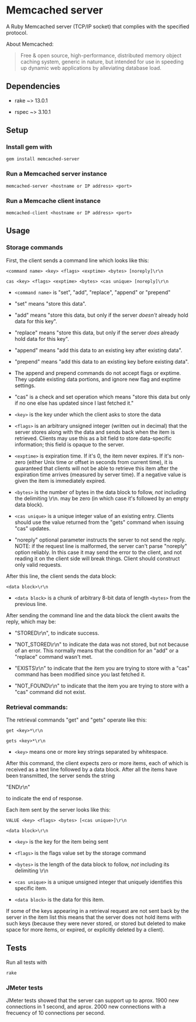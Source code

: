 # Memcached server
A Ruby Memcached server (TCP/IP socket) that complies with the specified protocol.

About Memcached:

> Free & open source, high-performance, distributed memory object caching system, generic in nature, but intended for use in speeding up dynamic web applications by alleviating database load.

## Dependencies
* rake ~> 13.0.1

* rspec ~> 3.10.1

## Setup
### Install gem with 
```
gem install memcached-server
```
### Run a Memcached server instance
```
memcached-server <hostname or IP address> <port>
```
### Run a Memcache client instance
```
memcached-client <hostname or IP address> <port>
```

## Usage
### Storage commands

First, the client sends a command line which looks like this:

```<command name> <key> <flags> <exptime> <bytes> [noreply]\r\n```

```cas <key> <flags> <exptime> <bytes> <cas unique> [noreply]\r\n```


* ```<command name>``` is "set", "add", "replace", "append" or "prepend"

* "set" means "store this data".

* "add" means "store this data, but only if the server *doesn't* already
  hold data for this key".

* "replace" means "store this data, but only if the server *does*
  already hold data for this key".

* "append" means "add this data to an existing key after existing data".

* "prepend" means "add this data to an existing key before existing data".

* The append and prepend commands do not accept flags or exptime.
  They update existing data portions, and ignore new flag and exptime
  settings.

* "cas" is a check and set operation which means "store this data but
  only if no one else has updated since I last fetched it."

* ```<key>``` is the key under which the client asks to store the data

* ```<flags>``` is an arbitrary unsigned integer (written out in
  decimal) that the server stores along with the data and sends back
  when the item is retrieved. Clients may use this as a bit field to
  store data-specific information; this field is opaque to the server.
  
* ```<exptime>``` is expiration time. If it's 0, the item never expires. If it's non-zero  (either Unix time or offset in seconds from
  current time), it is guaranteed that clients will not be able to
  retrieve this item after the expiration time arrives (measured by
  server time). If a negative value is given the item is immediately
  expired.

* ```<bytes>``` is the number of bytes in the data block to follow, *not*
  including the delimiting \r\n. <bytes> may be zero (in which case
  it's followed by an empty data block).

* ```<cas unique>``` is a unique integer value of an existing entry.
  Clients should use the value returned from the "gets" command
  when issuing "cas" updates.

* "noreply" optional parameter instructs the server to not send the
  reply.  NOTE: if the request line is malformed, the server can't
  parse "noreply" option reliably.  In this case it may send the error
  to the client, and not reading it on the client side will break
  things.  Client should construct only valid requests.

After this line, the client sends the data block:

```<data block>\r\n```

* ```<data block>``` is a chunk of arbitrary 8-bit data of length ```<bytes>```
  from the previous line.

After sending the command line and the data block the client awaits
the reply, which may be:

* "STORED\r\n", to indicate success.

* "NOT_STORED\r\n" to indicate the data was not stored, but not
because of an error. This normally means that the
condition for an "add" or a "replace" command wasn't met.

* "EXISTS\r\n" to indicate that the item you are trying to store with
a "cas" command has been modified since you last fetched it.

* "NOT_FOUND\r\n" to indicate that the item you are trying to store
with a "cas" command did not exist.


### Retrieval commands:

The retrieval commands "get" and "gets" operate like this:

```get <key>*\r\n```

```gets <key>*\r\n```

* ```<key>``` means one or more key strings separated by whitespace.

After this command, the client expects zero or more items, each of
which is received as a text line followed by a data block. After all
the items have been transmitted, the server sends the string

"END\r\n"

to indicate the end of response.

Each item sent by the server looks like this:

```VALUE <key> <flags> <bytes> [<cas unique>]\r\n```

```<data block>\r\n```

* ```<key>``` is the key for the item being sent

* ```<flags>``` is the flags value set by the storage command

* ```<bytes>``` is the length of the data block to follow, *not* including
  its delimiting \r\n

* ```<cas unique>``` is a unique unsigned integer that uniquely identifies
  this specific item.

* ```<data block>``` is the data for this item.

If some of the keys appearing in a retrieval request are not sent back
by the server in the item list this means that the server does not
hold items with such keys (because they were never stored, or stored
but deleted to make space for more items, or expired, or explicitly
deleted by a client).

## Tests
Run all tests with 
```
rake
```

### JMeter tests
JMeter tests showed that the server can support up to aprox. 1900 new connections in 1 second, and aprox. 2000 new connections with a frecuency of 10 connections per second.

